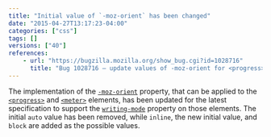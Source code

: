 ```yaml
---
title: "Initial value of `-moz-orient` has been changed"
date: "2015-04-27T13:17:23-04:00"
categories: ["css"]
tags: []
versions: ["40"]
references:
    - url: "https://bugzilla.mozilla.org/show_bug.cgi?id=1028716"
      title: "Bug 1028716 – update values of -moz-orient for <progress> and <meter> to remove \'auto\', and add \'inline\' (new initial value) and \'block\' values with writing-mode support"
---
```

The implementation of the [`-moz-orient`](https://developer.mozilla.org/docs/Web/CSS/-moz-orient) property, that can be applied to the [`<progress>`](https://developer.mozilla.org/docs/Web/HTML/Element/progress) and [`<meter>`](https://developer.mozilla.org/docs/Web/HTML/Element/meter) elements, has been updated for the latest specification to support the [`writing-mode`](https://developer.mozilla.org/docs/Web/CSS/writing-mode) property on those elements. The initial `auto` value has been removed, while `inline`, the new initial value, and `block` are added as the possible values.

